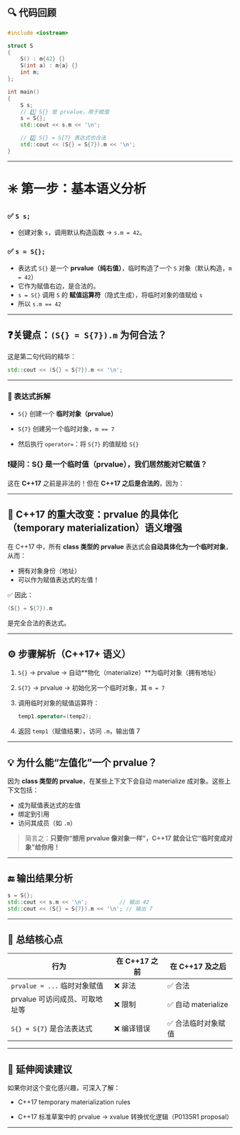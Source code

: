 
## 🔍 代码回顾

```cpp
#include <iostream>

struct S
{
    S() : m{42} {}
    S(int a) : m{a} {}
    int m;
};

int main()
{
    S s;
    // 1️⃣ S{} 是 prvalue，用于赋值
    s = S{};
    std::cout << s.m << '\n';

    // 2️⃣ S{} = S{7} 表达式也合法
    std::cout << (S{} = S{7}).m << '\n';
}
```

---

# ✳️ 第一步：基本语义分析

### ✅ `S s;`

-   创建对象 `s`，调用默认构造函数 → `s.m = 42`。
    

### ✅ `s = S{};`

-   表达式 `S{}` 是一个 **prvalue（纯右值）**，临时构造了一个 `S` 对象（默认构造，`m = 42`）
-   它作为赋值右边，是合法的。
-   `s = S{}` 调用 `S` 的 **赋值运算符**（隐式生成），将临时对象的值赋给 `s`
-   所以 `s.m == 42`

---

## ❓关键点：`(S{} = S{7}).m` 为何合法？

这是第二句代码的精华：

```cpp
std::cout << (S{} = S{7}).m << '\n';
```

---

### 🔧 表达式拆解

-   `S{}` 创建一个 **临时对象（prvalue）**
    
-   `S{7}` 创建另一个临时对象，`m == 7`
    
-   然后执行 `operator=`：将 `S{7}` 的值赋给 `S{}`
    

### ❗疑问：S{} 是一个临时值（prvalue），我们居然能对它赋值？

这在 **C++17** 之前是非法的！但在 **C++17 之后是合法的**，因为：

---

## 🚀 C++17 的重大改变：**prvalue 的具体化（temporary materialization）语义增强**

在 C++17 中，所有 **class 类型的 prvalue** 表达式会**自动具体化为一个临时对象**，从而：

-   拥有对象身份（地址）
-   可以作为赋值表达式的左值！

✅ 因此：

```cpp
(S{} = S{7}).m
```

是完全合法的表达式。

---

## ⚙️ 步骤解析（C++17+ 语义）

1.  `S{}` → prvalue → 自动\*\*物化（materialize）\*\*为临时对象（拥有地址）
    
2.  `S{7}` → prvalue → 初始化另一个临时对象，其 `m = 7`
    
3.  调用临时对象的赋值运算符：
    
    ```cpp
    temp1.operator=(temp2);
    ```
    
4.  返回 `temp1`（赋值结果），访问 `.m`，输出值 7
    

---

## 💡 为什么能“左值化”一个 prvalue？

因为 **class 类型的 prvalue**，在某些上下文下会自动 materialize 成对象。这些上下文包括：

-   成为赋值表达式的左值
-   绑定到引用
-   访问其成员（如 `.m`）
    

> 简言之：**只要你“想用 prvalue 像对象一样”，C++17 就会让它“临时变成对象”给你用！**

---

## 🔚 输出结果分析

```cpp
s = S{};
std::cout << s.m << '\n';          // 输出 42
std::cout << (S{} = S{7}).m << '\n'; // 输出 7
```

---

## 🧠 总结核心点

| 行为 | 在 C++17 之前 | 在 C++17 及之后 |
| --- | --- | --- |
| `prvalue = ...` 临时对象赋值 | ❌ 非法 | ✅ 合法 |
| prvalue 可访问成员、可取地址等 | ❌ 限制 | ✅ 自动 materialize |
| `S{} = S{7}` 是合法表达式 | ❌ 编译错误 | ✅ 合法临时对象赋值 |

---

## 📎 延伸阅读建议

如果你对这个变化感兴趣，可深入了解：

-   C++17 temporary materialization rules
    
-   C++17 标准草案中的 prvalue → xvalue 转换优化逻辑（P0135R1 proposal）
    

---